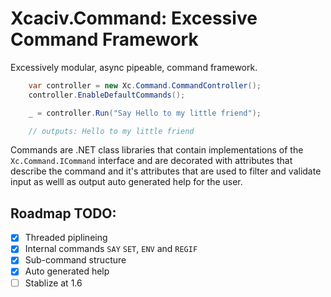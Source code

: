 # Xcaciv.Command: Excessive Command Framework

Excessively modular, async pipeable, command framework.

```csharp
    var controller = new Xc.Command.CommandController();
    controller.EnableDefaultCommands();

    _ = controller.Run("Say Hello to my little friend");

    // outputs: Hello to my little friend
```

Commands are .NET class libraries that contain implementations of the `Xc.Command.ICommand` interface and are decorated with attributes that describe the command and it's attributes that are used to filter and validate input as welll as output auto generated help for the user.

## Roadmap TODO:

- [X] Threaded piplineing
- [X] Internal commands `SAY` `SET`, `ENV` and `REGIF`
- [X] Sub-command structure
- [X] Auto generated help
- [ ] Stablize at 1.6
